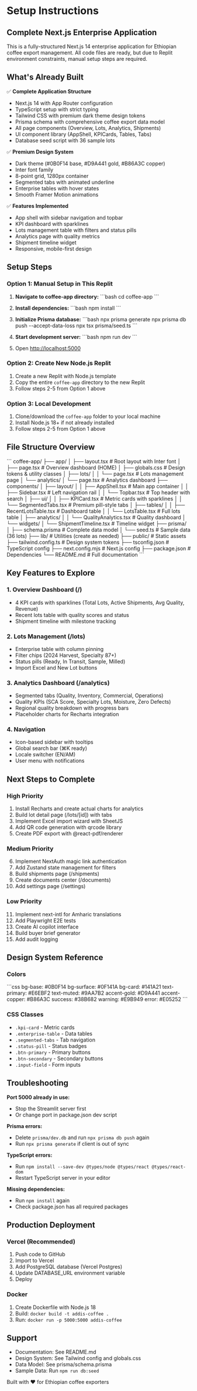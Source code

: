 # Setup Instructions

## Complete Next.js Enterprise Application

This is a fully-structured Next.js 14 enterprise application for Ethiopian coffee export management. All code files are ready, but due to Replit environment constraints, manual setup steps are required.

## What's Already Built

✅ **Complete Application Structure**
- Next.js 14 with App Router configuration
- TypeScript setup with strict typing
- Tailwind CSS with premium dark theme design tokens
- Prisma schema with comprehensive coffee export data model
- All page components (Overview, Lots, Analytics, Shipments)
- UI component library (AppShell, KPICards, Tables, Tabs)
- Database seed script with 36 sample lots

✅ **Premium Design System**
- Dark theme (#0B0F14 base, #D9A441 gold, #B86A3C copper)
- Inter font family
- 8-point grid, 1280px container
- Segmented tabs with animated underline
- Enterprise tables with hover states
- Smooth Framer Motion animations

✅ **Features Implemented**
- App shell with sidebar navigation and topbar
- KPI dashboard with sparklines
- Lots management table with filters and status pills
- Analytics page with quality metrics
- Shipment timeline widget
- Responsive, mobile-first design

## Setup Steps

### Option 1: Manual Setup in This Replit

1. **Navigate to coffee-app directory:**
\`\`\`bash
cd coffee-app
\`\`\`

2. **Install dependencies:**
\`\`\`bash
npm install
\`\`\`

3. **Initialize Prisma database:**
\`\`\`bash
npx prisma generate
npx prisma db push --accept-data-loss
npx tsx prisma/seed.ts
\`\`\`

4. **Start development server:**
\`\`\`bash
npm run dev
\`\`\`

5. Open [http://localhost:5000](http://localhost:5000)

### Option 2: Create New Node.js Replit

1. Create a new Replit with Node.js template
2. Copy the entire `coffee-app` directory to the new Replit
3. Follow steps 2-5 from Option 1 above

### Option 3: Local Development

1. Clone/download the `coffee-app` folder to your local machine
2. Install Node.js 18+ if not already installed
3. Follow steps 2-5 from Option 1 above

## File Structure Overview

\`\`\`
coffee-app/
├── app/
│   ├── layout.tsx              # Root layout with Inter font
│   ├── page.tsx                # Overview dashboard (HOME)
│   ├── globals.css             # Design tokens & utility classes
│   ├── lots/
│   │   └── page.tsx            # Lots management page
│   └── analytics/
│       └── page.tsx            # Analytics dashboard
├── components/
│   ├── layout/
│   │   ├── AppShell.tsx        # Main app container
│   │   ├── Sidebar.tsx         # Left navigation rail
│   │   └── Topbar.tsx          # Top header with search
│   ├── ui/
│   │   ├── KPICard.tsx         # Metric cards with sparklines
│   │   └── SegmentedTabs.tsx   # Premium pill-style tabs
│   ├── tables/
│   │   ├── RecentLotsTable.tsx # Dashboard table
│   │   └── LotsTable.tsx       # Full lots table
│   ├── analytics/
│   │   └── QualityAnalytics.tsx # Quality dashboard
│   └── widgets/
│       └── ShipmentTimeline.tsx # Timeline widget
├── prisma/
│   ├── schema.prisma           # Complete data model
│   └── seed.ts                 # Sample data (36 lots)
├── lib/                        # Utilities (create as needed)
├── public/                     # Static assets
├── tailwind.config.ts          # Design system tokens
├── tsconfig.json               # TypeScript config
├── next.config.mjs             # Next.js config
├── package.json                # Dependencies
└── README.md                   # Full documentation
\`\`\`

## Key Features to Explore

### 1. Overview Dashboard (/)
- 4 KPI cards with sparklines (Total Lots, Active Shipments, Avg Quality, Revenue)
- Recent lots table with quality scores and status
- Shipment timeline with milestone tracking

### 2. Lots Management (/lots)
- Enterprise table with column pinning
- Filter chips (2024 Harvest, Specialty 87+)
- Status pills (Ready, In Transit, Sample, Milled)
- Import Excel and New Lot buttons

### 3. Analytics Dashboard (/analytics)
- Segmented tabs (Quality, Inventory, Commercial, Operations)
- Quality KPIs (SCA Score, Specialty Lots, Moisture, Zero Defects)
- Regional quality breakdown with progress bars
- Placeholder charts for Recharts integration

### 4. Navigation
- Icon-based sidebar with tooltips
- Global search bar (⌘K ready)
- Locale switcher (EN/AM)
- User menu with notifications

## Next Steps to Complete

### High Priority
1. Install Recharts and create actual charts for analytics
2. Build lot detail page (/lots/[id]) with tabs
3. Implement Excel import wizard with SheetJS
4. Add QR code generation with qrcode library
5. Create PDF export with @react-pdf/renderer

### Medium Priority
6. Implement NextAuth magic link authentication
7. Add Zustand state management for filters
8. Build shipments page (/shipments)
9. Create documents center (/documents)
10. Add settings page (/settings)

### Low Priority
11. Implement next-intl for Amharic translations
12. Add Playwright E2E tests
13. Create AI copilot interface
14. Build buyer brief generator
15. Add audit logging

## Design System Reference

### Colors
\`\`\`css
bg-base: #0B0F14
bg-surface: #0F141A
bg-card: #141A21
text-primary: #E6EBF2
text-muted: #9AA7B2
accent-gold: #D9A441
accent-copper: #B86A3C
success: #38B682
warning: #E9B949
error: #E05252
\`\`\`

### CSS Classes
- `.kpi-card` - Metric cards
- `.enterprise-table` - Data tables
- `.segmented-tabs` - Tab navigation
- `.status-pill` - Status badges
- `.btn-primary` - Primary buttons
- `.btn-secondary` - Secondary buttons
- `.input-field` - Form inputs

## Troubleshooting

**Port 5000 already in use:**
- Stop the Streamlit server first
- Or change port in package.json dev script

**Prisma errors:**
- Delete `prisma/dev.db` and run `npx prisma db push` again
- Run `npx prisma generate` if client is out of sync

**TypeScript errors:**
- Run `npm install --save-dev @types/node @types/react @types/react-dom`
- Restart TypeScript server in your editor

**Missing dependencies:**
- Run `npm install` again
- Check package.json has all required packages

## Production Deployment

### Vercel (Recommended)
1. Push code to GitHub
2. Import to Vercel
3. Add PostgreSQL database (Vercel Postgres)
4. Update DATABASE_URL environment variable
5. Deploy

### Docker
1. Create Dockerfile with Node.js 18
2. Build: `docker build -t addis-coffee .`
3. Run: `docker run -p 5000:5000 addis-coffee`

## Support

- Documentation: See README.md
- Design System: See Tailwind config and globals.css
- Data Model: See prisma/schema.prisma
- Sample Data: Run `npm run db:seed`

Built with ❤️ for Ethiopian coffee exporters
